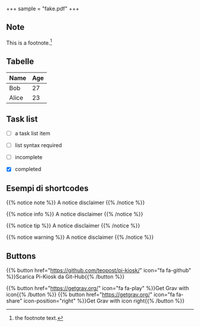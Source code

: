 +++
sample = "fake.pdf"
+++

## Note

This is a footnote.[^1]

[^1]: the footnote text.

## Tabelle

Name    | Age
--------|------
Bob     | 27
Alice   | 23

## Task list

- [ ] a task list item
- [ ] list syntax required
- [ ] incomplete
- [x] completed


## Esempi di shortcodes

{{% notice note %}}
A notice disclaimer
{{% /notice %}}

{{% notice info %}}
A notice disclaimer
{{% /notice %}}

{{% notice tip %}}
A notice disclaimer
{{% /notice %}}

{{% notice warning %}}
A notice disclaimer
{{% /notice %}}

## Buttons

{{% button href="https://github.com/teopost/pi-kiosk/" icon="fa fa-github" %}}Scarica Pi-Kiosk da Git-Hub{{% /button %}}

{{% button href="https://getgrav.org/" icon="fa fa-play" %}}Get Grav with icon{{% /button %}}
{{% button href="https://getgrav.org/" icon="fa fa-share" icon-position="right" %}}Get Grav with icon right{{% /button %}}
